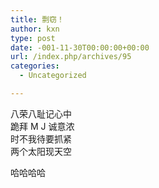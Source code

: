 ```yaml
---
title: 剽窃！
author: kxn
type: post
date: -001-11-30T00:00:00+00:00
url: /index.php/archives/95
categories:
  - Uncategorized

---
```

八荣八耻记心中  
跪拜 M J 诚意浓  
时不我待要抓紧  
两个太阳现天空

哈哈哈哈